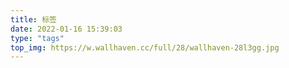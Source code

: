 ```yaml
---
title: 标签
date: 2022-01-16 15:39:03
type: "tags"
top_img: https://w.wallhaven.cc/full/28/wallhaven-28l3gg.jpg
---
```

